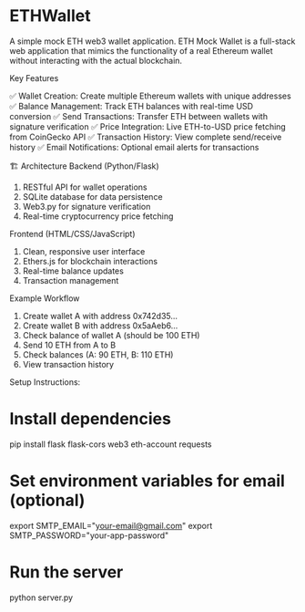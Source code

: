 # ETHWallet
A simple mock ETH web3 wallet application. 
ETH Mock Wallet is a full-stack web application that mimics the functionality of a real Ethereum wallet without interacting with the actual blockchain.

Key Features

✅ Wallet Creation: Create multiple Ethereum wallets with unique addresses
✅ Balance Management: Track ETH balances with real-time USD conversion
✅ Send Transactions: Transfer ETH between wallets with signature verification
✅ Price Integration: Live ETH-to-USD price fetching from CoinGecko API
✅ Transaction History: View complete send/receive history
✅ Email Notifications: Optional email alerts for transactions

🏗️ Architecture
Backend (Python/Flask)

1. RESTful API for wallet operations
2. SQLite database for data persistence
3. Web3.py for signature verification
4. Real-time cryptocurrency price fetching

Frontend (HTML/CSS/JavaScript)

1. Clean, responsive user interface
2. Ethers.js for blockchain interactions
3. Real-time balance updates
4. Transaction management

Example Workflow

1. Create wallet A with address 0x742d35...
2. Create wallet B with address 0x5aAeb6...
3. Check balance of wallet A (should be 100 ETH)
4. Send 10 ETH from A to B
5. Check balances (A: 90 ETH, B: 110 ETH)
6. View transaction history

Setup Instructions:

# Install dependencies
pip install flask flask-cors web3 eth-account requests

# Set environment variables for email (optional)
export SMTP_EMAIL="your-email@gmail.com"
export SMTP_PASSWORD="your-app-password"

# Run the server
python server.py



